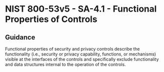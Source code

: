 # NIST 800-53v5 - SA-4.1 - Functional Properties of Controls
## Guidance
Functional properties of security and privacy controls describe the functionality (i.e., security or privacy capability, functions, or mechanisms) visible at the interfaces of the controls and specifically exclude functionality and data structures internal to the operation of the controls.
